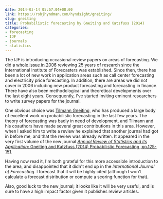 ```yaml
---
date: 2014-03-14 05:57:04+00:00
link: https://robjhyndman.com/hyndsight/gneiting/
slug: gneiting
title: Probabilistic forecasting by Gneiting and Katzfuss (2014)
categories:
- forecasting
- IJF
- journals
- statistics
---
```


The IJF is introducing occasional review papers on areas of forecasting. We did a [whole issue in 2006](http://www.sciencedirect.com/science/journal/01692070/22/3) reviewing 25 years of research since the International Institute of Forecasters was established. Since then, there has been a lot of new work in application areas such as call center forecasting and electricity price forecasting. In addition, there are areas we did not cover in 2006 including new product forecasting and forecasting in finance. There have also been methodological and theoretical developments over the last eight years. Consequently, I've started inviting eminent researchers to write survey papers for the journal.

One obvious choice was [Tilmann Gneiting](https://scholar.google.de/citations?user=jCHpaU8AAAAJ&hl=en), who has produced a large body of excellent work on probabilistic forecasting in the last few years. The theory of forecasting was badly in need of development, and Tilmann and his coauthors have made several great contributions in this area. However, when I asked him to write a review he explained that another journal had got in before me, and that the review was already written. It appeared in the very first volume of the new journal [_Annual Review of Statistics and its Application_: Gneiting and Katzfuss (2014) Probabilistic Forecasting, pp.125-151](http://dx.doi.org/10.1146/annurev-statistics-062713-085831).

Having now read it, I'm both grateful for this more accessible introduction to the area, and disappointed that it didn't end up in the _International Journal of Forecasting_. I forecast that it will be highly cited (although I won't calculate a forecast distribution or compute a scoring function for that).

Also, good luck to the new journal; it looks like it will be very useful, and is sure to have a high impact factor given it publishes review articles.
